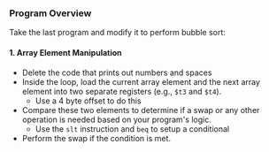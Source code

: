 ### Program Overview
Take the last program and modify it to perform bubble sort:

#### 1. Array Element Manipulation
- Delete the code that prints out numbers and spaces
- Inside the loop, load the current array element and the next array element into two separate registers (e.g., `$t3` and `$t4`).
  - Use a 4 byte offset to do this
- Compare these two elements to determine if a swap or any other operation is needed based on your program's logic.
  - Use the `slt` instruction and `beq` to setup a conditional
- Perform the swap if the condition is met.
